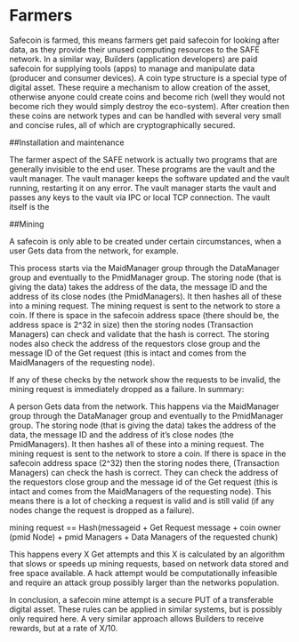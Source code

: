 # Farmers

Safecoin is farmed, this means farmers get paid safecoin for looking after data, as they provide their unused computing resources to the SAFE network. In a similar way, Builders (application developers) are paid safecoin for supplying tools (apps) to manage and manipulate data (producer and consumer devices).  A coin type structure is a special type of digital asset. These require a mechanism to allow creation of the asset, otherwise anyone could create coins and become rich (well they would not become rich they would simply destroy the eco-system).  After creation then these coins are network types and can be handled with several very small and concise rules, all of which are cryptographically secured.

##Installation and maintenance

The farmer aspect of the SAFE network is actually two programs that are generally invisible to the end user. These programs are the vault and the vault manager. The vault manager keeps the software updated and the vault running, restarting it on any error. The vault manager starts the vault and passes any keys to the vault via IPC or local TCP connection. The vault itself is the


##Mining

A safecoin is only able to be created under certain circumstances, when a user Gets data from the network, for example.

This process starts via the MaidManager group through the DataManager group and eventually to the PmidManager group.  The storing node (that is giving the data) takes the address of the data, the message ID and the address of its close nodes (the PmidManagers). It then hashes all of these into a mining request. The mining request is sent to the network to store a coin. If there is space in the safecoin address space (there should be, the address space is 2^32 in size) then the storing nodes (Transaction Managers) can check and validate that the hash is correct. The storing nodes also check the address of the requestors close group and the message ID of the Get request (this is intact and comes from the MaidManagers of the requesting node).

If any of these checks by the network show the requests to be invalid, the mining request is immediately dropped as a failure. In summary:

A person Gets data from the network. This happens via the MaidManager group through the DataManager group and eventually to the PmidManager group.  The storing node (that is giving the data) takes the address of the data, the message ID and the address of it’s close nodes (the PmidManagers). It then hashes all of these into a mining request. The mining request is sent to the network to store a coin. If there is space in the safecoin address space (2^32) then the storing nodes there, (Transaction Managers) can check the hash is correct. They can check the address of the requestors close group and the message id of the Get request (this is intact and comes from the MaidManagers of the requesting node).  This means there is a lot of checking a request is valid and is still valid (if any nodes change the request is dropped as a failure).


mining request == Hash(messageid + Get Request message + coin owner (pmid Node) + pmid Managers + Data Managers of the requested chunk)

This happens every X Get attempts and this X is calculated by an algorithm that slows or speeds up mining requests, based on network data stored and free space available. A hack attempt would be computationally infeasible and require an attack group possibly larger than the networks population.

In conclusion, a safecoin mine attempt is a secure PUT of a transferable digital asset. These rules can be applied in similar systems, but is possibly only required here. A very similar approach allows Builders to receive rewards, but at a rate of X/10.
